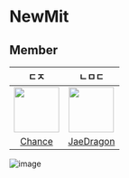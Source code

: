 # NewMit

## Member


|ㄷㅈ|ㄴㅁㄷ|
|:-:|:-:|
|<img src='https://avatars.githubusercontent.com/u/23098327?v=4' height=80 width=80px></img>|<img src='https://avatars.githubusercontent.com/u/66985977?v=4' height=80 width=80px></img>|
|[Chance](https://github.com/ahs0432)|[JaeDragon](https://github.com/iJaeDragon)|
    

![image](https://github.com/HaeZuo/NewMit/assets/66985977/97037fa8-861b-4ffe-87cf-496890c9e700)
